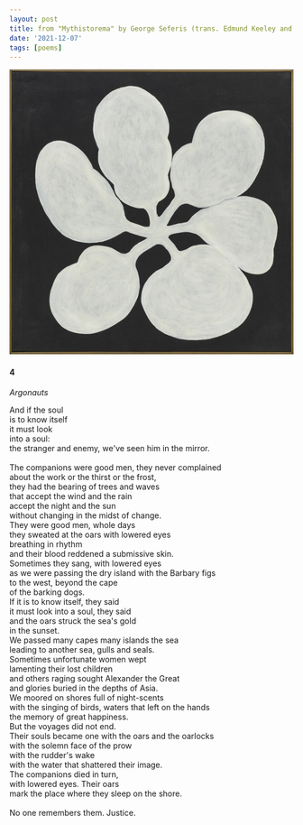 ```yaml
---
layout: post
title: from "Mythistorema" by George Seferis (trans. Edmund Keeley and Philip Sherrard)
date: '2021-12-07'
tags: [poems]
---
```


![bliss](/assets/seferis.png)

<p><h4>4</h4></p>
<p><em>Argonauts</em>
	<p>And if the soul<br>
		is to know itself<br>
		it must look<br>
		into a soul:<br>
		the stranger and enemy, we've seen him in the mirror.<br>
<br>
		The companions were good men, they never complained<br>
		about the work or the thirst or the frost,<br>
		they had the bearing of trees and waves<br>
		that accept the wind and the rain<br>
		accept the night and the sun <br>
		without changing in the midst of change. <br>
		They were good men, whole days <br>
		they sweated at the oars with lowered eyes<br>
		breathing in rhythm<br>
		and their blood reddened a submissive skin.<br>
		Sometimes they sang, with lowered eyes<br>
		as we were passing the dry island with the Barbary figs<br>
		to the west, beyond the cape<br>
		of the barking dogs.<br>
		If it is to know itself, they said<br>
		it must look into a soul, they said<br>
		and the oars struck the sea's gold<br>
		in the sunset.<br>
		We passed many capes many islands the sea<br>
		leading to another sea, gulls and seals. <br>
		Sometimes unfortunate women wept<br>
		lamenting their lost children<br>
		and others raging sought Alexander the Great<br>
		and glories buried in the depths of Asia. <br>
		We moored on shores full of night-scents<br>
		with the singing of birds, waters that left on the hands<br>
		the memory of great happiness.<br>
		But the voyages did not end.<br>
		Their souls became one with the oars and the oarlocks<br>
		with the solemn face of the prow<br>
		with the rudder's wake<br>
		with the water that shattered their image.<br>
		The companions died in turn, <br>
		with lowered eyes. Their oars<br>
		mark the place where they sleep on the shore.<br>
<br>
		No one remembers them. Justice.</p>